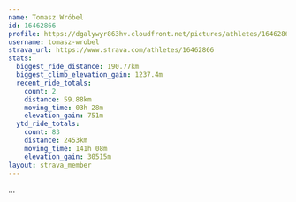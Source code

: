 ```yaml
---
name: Tomasz Wróbel
id: 16462866
profile: https://dgalywyr863hv.cloudfront.net/pictures/athletes/16462866/10169785/1/large.jpg
username: tomasz-wrobel
strava_url: https://www.strava.com/athletes/16462866
stats:
  biggest_ride_distance: 190.77km
  biggest_climb_elevation_gain: 1237.4m
  recent_ride_totals:
    count: 2
    distance: 59.88km
    moving_time: 03h 28m
    elevation_gain: 751m
  ytd_ride_totals:
    count: 83
    distance: 2453km
    moving_time: 141h 08m
    elevation_gain: 30515m
layout: strava_member
--- 
```

...

